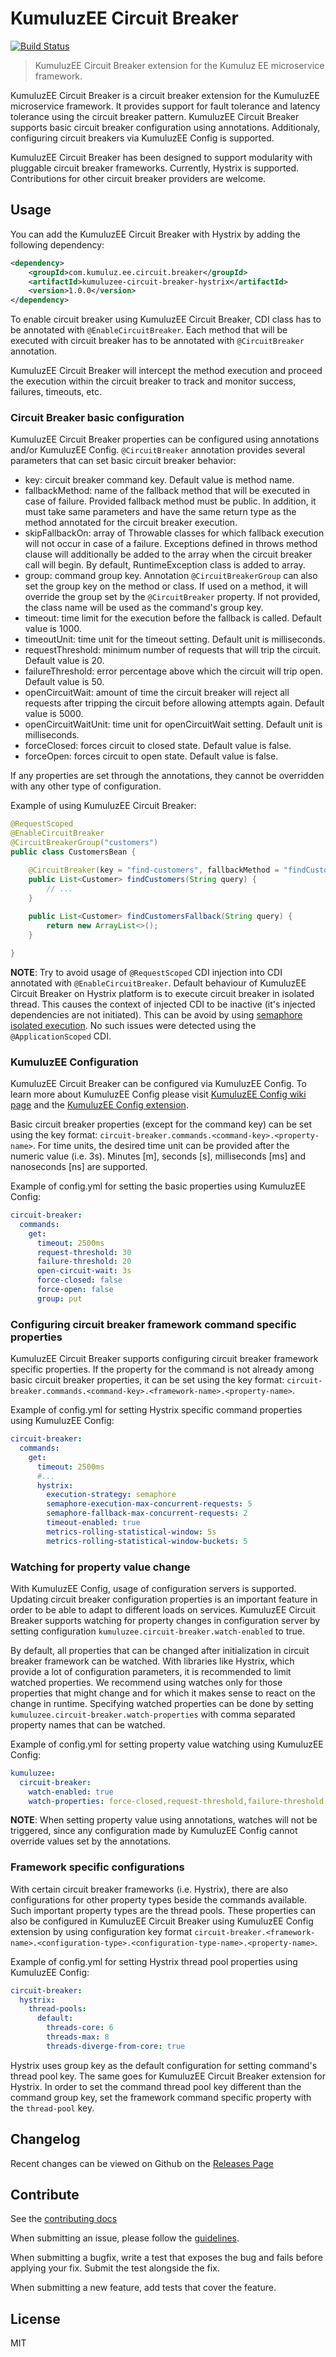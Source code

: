 # KumuluzEE Circuit Breaker
[![Build Status](https://img.shields.io/travis/kumuluz/kumuluzee-circuit-breaker/master.svg?style=flat)](https://travis-ci.org/kumuluz/kumuluzee-circuit-breaker)

> KumuluzEE Circuit Breaker extension for the Kumuluz EE microservice framework. 

KumuluzEE Circuit Breaker is a circuit breaker extension for the KumuluzEE microservice framework. It provides support 
for fault tolerance and latency tolerance using the circuit breaker pattern. KumuluzEE Circuit Breaker supports basic 
circuit breaker configuration using annotations. Additionaly, configuring circuit breakers via KumuluzEE Config is supported. 

KumuluzEE Circuit Breaker has been designed to support modularity with pluggable circuit breaker frameworks. Currently, 
Hystrix is supported. Contributions for other circuit breaker providers are welcome.

## Usage

You can add the KumuluzEE Circuit Breaker with Hystrix by adding the following dependency:
```xml
<dependency>
    <groupId>com.kumuluz.ee.circuit.breaker</groupId>
    <artifactId>kumuluzee-circuit-breaker-hystrix</artifactId>
    <version>1.0.0</version>
</dependency>
```

To enable circuit breaker using KumuluzEE Circuit Breaker, CDI class has to be annotated with `@EnableCircuitBreaker`.
Each method that will be executed with circuit breaker has to be annotated with `@CircuitBreaker` annotation.

KumuluzEE Circuit Breaker will intercept the method execution and proceed the execution within the circuit breaker to track and monitor success, failures, timeouts, etc.

### Circuit Breaker basic configuration

KumuluzEE Circuit Breaker properties can be configured using annotations and/or KumuluzEE Config. `@CircuitBreaker` 
annotation provides several parameters that can set basic circuit breaker behavior:

- key: circuit breaker command key. Default value is method name.
- fallbackMethod: name of the fallback method that will be executed in case of failure. Provided fallback method must be public. In addition, it must take same parameters and have the same return type as the method annotated for the circuit breaker execution.
- skipFallbackOn: array of Throwable classes for which fallback execution will not occur in case of a failure. Exceptions defined in throws method clause will additionally be added to the array when the circuit breaker call will begin. By default, RuntimeException class is added to array.
- group: command group key. Annotation `@CircuitBreakerGroup` can also set the group key on the method or class. If used on a method, it will override the group set by the `@CircuitBreaker` property. If not provided, the class name will be used as the command's group key.
- timeout: time limit for the execution before the fallback is called. Default value is 1000.
- timeoutUnit: time unit for the timeout setting. Default unit is milliseconds.
- requestThreshold: minimum number of requests that will trip the circuit. Default value is 20.
- failureThreshold: error percentage above which the circuit will trip open. Default value is 50.
- openCircuitWait: amount of time the circuit breaker will reject all requests after tripping the circuit before allowing attempts again. Default value is 5000.
- openCircuitWaitUnit: time unit for openCircuitWait setting. Default unit is milliseconds.
- forceClosed: forces circuit to closed state. Default value is false.
- forceOpen: forces circuit to open state. Default value is false.

If any properties are set through the annotations, they cannot be overridden with any other type of configuration.

Example of using KumuluzEE Circuit Breaker:

```java
@RequestScoped
@EnableCircuitBreaker
@CircuitBreakerGroup("customers")
public class CustomersBean {

    @CircuitBreaker(key = "find-customers", fallbackMethod = "findCustomersFallback", skipFallbackOn = {})
    public List<Customer> findCustomers(String query) {
        // ...
    }
    
    public List<Customer> findCustomersFallback(String query) {
        return new ArrayList<>();
    }

}
```

**NOTE**: Try to avoid usage of `@RequestScoped` CDI injection into CDI annotated with `@EnableCircuitBreaker`. Default behaviour of KumuluzEE Circuit Breaker on Hystrix platform
is to execute circuit breaker in isolated thread. This causes the context of injected CDI to be inactive (it's injected dependencies are not initiated). This can be avoid by 
using [semaphore isolated execution](https://github.com/Netflix/Hystrix/wiki/How-it-Works#Isolation). No such issues were detected using the `@ApplicationScoped` 
CDI.

 
### KumuluzEE Configuration

KumuluzEE Circuit Breaker can be configured via KumuluzEE Config. To learn more about KumuluzEE Config please visit [KumuluzEE Config wiki page](https://github.com/kumuluz/kumuluzee/wiki/Configuration) and the [KumuluzEE Config extension]( https://github.com/kumuluz/kumuluzee-config).

Basic circuit breaker properties (except for the command key) can be set using the key format: 
`circuit-breaker.commands.<command-key>.<property-name>`. 
For time units, the desired time unit can be provided after the numeric value (i.e. 3s). Minutes [m], seconds [s], milliseconds [ms] and nanoseconds [ns] are supported.

Example of config.yml for setting the basic properties using KumuluzEE Config:

```yml
circuit-breaker:
  commands:
    get:
      timeout: 2500ms
      request-threshold: 30
      failure-threshold: 20
      open-circuit-wait: 3s
      force-closed: false
      force-open: false
      group: put
```

### Configuring circuit breaker framework command specific properties

KumuluzEE Circuit Breaker supports configuring circuit breaker framework specific properties. If the property for the command is not already among basic circuit breaker properties, it can be set using the key format: 
`circuit-breaker.commands.<command-key>.<framework-name>.<property-name>`.

Example of config.yml for setting Hystrix specific command properties using KumuluzEE Config:

```yml
circuit-breaker:
  commands:
    get:
      timeout: 2500ms
      #...
      hystrix:
        execution-strategy: semaphore
        semaphore-execution-max-concurrent-requests: 5
        semaphore-fallback-max-concurrent-requests: 2
        timeout-enabled: true
        metrics-rolling-statistical-window: 5s
        metrics-rolling-statistical-window-buckets: 5
```

### Watching for property value change

With KumuluzEE Config, usage of configuration servers is supported. Updating circuit breaker configuration properties is an important feature in order to be able to adapt to different loads on services. KumuluzEE Circuit Breaker supports watching for property changes in configuration server by setting configuration `kumuluzee.circuit-breaker.watch-enabled` to true.

By default, all properties that can be changed after initialization in circuit breaker framework can be watched.
With libraries like Hystrix, which provide a lot of configuration parameters, it is recommended to limit watched properties. We recommend using watches only for those properties that might change and for which it makes sense to react on the change in runtime. 
Specifying watched properties can be done by setting 
`kumuluzee.circuit-breaker.watch-properties` with comma separated property names that can be watched. 

Example of config.yml for setting property value watching using KumuluzEE Config:

```yml
kumuluzee:
  circuit-breaker:
    watch-enabled: true
    watch-properties: force-closed,request-threshold,failure-threshold
```

**NOTE**: When setting property value using annotations, watches will not be triggered, since any 
configuration made by KumuluzEE Config cannot override values set by the annotations.

### Framework specific configurations

With certain circuit breaker frameworks (i.e. Hystrix), there are also configurations for other property types beside the commands available. Such important property types are the thread pools. These properties can also be configured in KumuluzEE Circuit Breaker using KumuluzEE Config extension by using configuration key format `circuit-breaker.<framework-name>.<configuration-type>.<configuration-type-name>.<property-name>`.

Example of config.yml for setting Hystrix thread pool properties using KumuluzEE Config:

```yml
circuit-breaker:
  hystrix:
    thread-pools:
      default:
        threads-core: 6
        threads-max: 8
        threads-diverge-from-core: true
```

Hystrix uses group key as the default configuration for setting command's thread pool key. The same goes for KumuluzEE Circuit Breaker extension for Hystrix. In order to set the command thread pool key different than the command group key, set the framework command specific property with the `thread-pool` key.  

## Changelog

Recent changes can be viewed on Github on the [Releases Page](https://github.com/kumuluz/kumuluzee-circuit-breaker/releases)

## Contribute

See the [contributing docs](https://github.com/kumuluz/kumuluzee-circuit-breaker/blob/master/CONTRIBUTING.md)

When submitting an issue, please follow the 
[guidelines](https://github.com/kumuluz/kumuluzee-circuit-breaker/blob/master/CONTRIBUTING.md#bugs).

When submitting a bugfix, write a test that exposes the bug and fails before applying your fix. Submit the test 
alongside the fix.

When submitting a new feature, add tests that cover the feature.

## License

MIT
